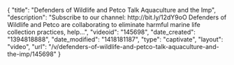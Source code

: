 {
    "title": "Defenders of Wildlife and Petco Talk Aquaculture and the Imp",
    "description": "Subscribe to our channel: http:\/\/bit.ly\/12dY9oO Defenders of Wildlife and Petco are collaborating to eliminate harmful marine life collection practices, help...",
    "videoid": "145698",
    "date_created": "1394818888",
    "date_modified": "1418181187",
    "type": "captivate",
    "layout": "video",
    "url": "\/v\/defenders-of-wildlife-and-petco-talk-aquaculture-and-the-imp\/145698"
}